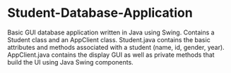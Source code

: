 # Student-Database-Application
Basic GUI database application written in Java using Swing.
Contains a Student class and an AppClient class.
Student.java contains the basic attributes and methods associated with a student (name, id, gender, year).
AppClient.java contains the display GUI as well as private methods that build the UI using Java Swing components.
